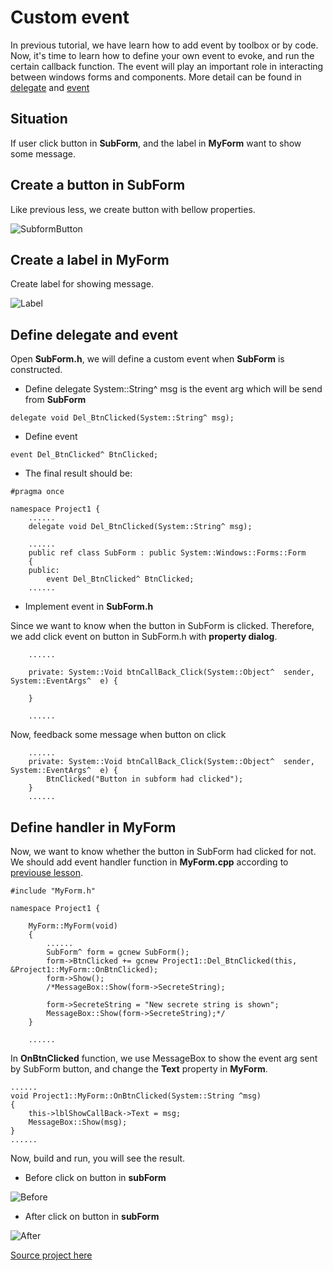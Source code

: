 # Custom event

In previous tutorial, we have learn how to add event by toolbox or by code. Now, it's time to learn how to define your own event to evoke, and run the certain callback function. The event will play an important role in interacting between windows forms and components. More detail can be found in [delegate](https://msdn.microsoft.com/en-US/library/c320cx3h.aspx) and [event](https://msdn.microsoft.com/en-us/library/58cwt3zh.aspx)

## Situation
If user click button in **SubForm**, and the label in **MyForm** want to show some message. 

## Create a button in SubForm
Like previous less, we create button with bellow properties.

![SubformButton](/doc/Ch6/img/6-3-1.jpg)

## Create a label in MyForm
Create label for showing message.

![Label](/doc/Ch6/img/6-3-2.jpg)

## Define delegate and event

Open **SubForm.h**, we will define a custom event when **SubForm** is constructed.

* Define delegate
System::String^ msg is the event arg which will be send from **SubForm**
````
delegate void Del_BtnClicked(System::String^ msg);
````

* Define event
````
event Del_BtnClicked^ BtnClicked;
````

* The final result should be:

````
#pragma once

namespace Project1 {
    ......
    delegate void Del_BtnClicked(System::String^ msg);

    ......
	public ref class SubForm : public System::Windows::Forms::Form
	{
	public:
        event Del_BtnClicked^ BtnClicked;
    ......
````

* Implement event in **SubForm.h**

Since we want to know when the button in SubForm is clicked. Therefore, we add click event on button in SubForm.h with **property dialog**.

````
    ......
    
    private: System::Void btnCallBack_Click(System::Object^  sender, System::EventArgs^  e) {

    }
    
    ......
````

Now, feedback some message when button on click

````
    ......
    private: System::Void btnCallBack_Click(System::Object^  sender, System::EventArgs^  e) {
        BtnClicked("Button in subform had clicked");
    }
    ......
````


## Define handler in MyForm

Now, we want to know whether the button in SubForm had clicked for not. We should add event handler function in **MyForm.cpp** according to [previouse lesson](/doc/Ch5/5-3.md).

````
#include "MyForm.h"

namespace Project1 {

    MyForm::MyForm(void)
    {
        ......
        SubForm^ form = gcnew SubForm();
        form->BtnClicked += gcnew Project1::Del_BtnClicked(this, &Project1::MyForm::OnBtnClicked);
        form->Show();
        /*MessageBox::Show(form->SecreteString);

        form->SecreteString = "New secrete string is shown";
        MessageBox::Show(form->SecreteString);*/
    }
    
    ......

````
In **OnBtnClicked** function, we use MessageBox to show the event arg sent by SubForm button, and change the **Text** property in **MyForm**.
````
......  
void Project1::MyForm::OnBtnClicked(System::String ^msg)
{
    this->lblShowCallBack->Text = msg;
    MessageBox::Show(msg);
}
......
````
    
Now, build and run, you will see the result.

* Before click on button in **subForm** 

![Before](/doc/Ch6/img/6-3-3.jpg)


* After click on button in **subForm** 

![After](/doc/Ch6/img/6-3-4.jpg)


[Source project here](/doc/Ch6/src/6-3)


